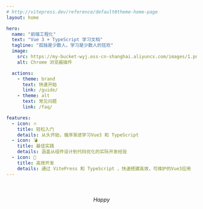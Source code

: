 ```yaml
---
# http://vitepress.dev/reference/default0theme-home-page
layout: home

hero:
  name: "前端工程化"
  text: "Vue 3 + TypeScript 学习文档"
  tagline: "孤独是少数人，学习是少数人的狂欢"
  image:
    src: https://my-bucket-wyj.oss-cn-shanghai.aliyuncs.com/images/1.png
    alt: Chrome 浏览器插件

  actions:
    - theme: brand
      text: 快速开始
      link: /guide/
    - theme: alt
      text: 常见问题
      link: /faq/

features:
  - icon: 🔥
    title: 轻松入门
    details: 从头开始，循序渐进学习Vue3 和 TypeScript
  - icon: 💣
    title: 最佳实践
    details: 涵盖从组件设计到代码优化的实际开发经验
  - icon: 🍔
    title: 高效开发
    details: 通过 VitePress 和 TypeScript ，快速搭建高效，可维护的Vue3应用
---
```


<div style="text-align: center; margin-top: 50px;">
  <em> Happy </em>
</div>
